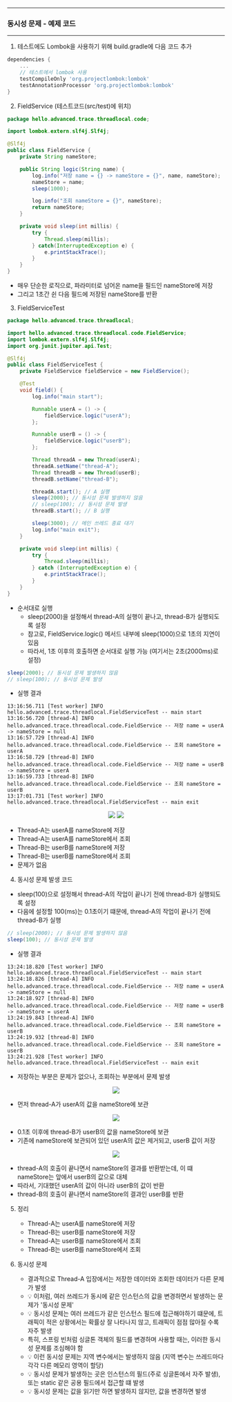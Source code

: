 -----
### 동시성 문제 - 예제 코드
-----
1. 테스트에도 Lombok을 사용하기 위해 build.gradle에 다음 코드 추가
```gradle
dependencies {
    ...
    // 테스트에서 lombok 사용
    testCompileOnly 'org.projectlombok:lombok'
    testAnnotationProcessor 'org.projectlombok:lombok' 
}
```

2. FieldService (테스트코드(src/test)에 위치)
```java
package hello.advanced.trace.threadlocal.code;

import lombok.extern.slf4j.Slf4j;

@Slf4j
public class FieldService {
    private String nameStore;

    public String logic(String name) {
        log.info("저장 name = {} -> nameStore = {}", name, nameStore);
        nameStore = name;
        sleep(1000);

        log.info("조회 nameStore = {}", nameStore);
        return nameStore;
    }

    private void sleep(int millis) {
        try {
            Thread.sleep(millis);
        } catch(InterruptedException e) {
            e.printStackTrace();
        }
    }
}
```
  - 매우 단순한 로직으로, 파라미터로 넘어온 name을 필드인 nameStore에 저장
  - 그리고 1초간 쉰 다음 필드에 저장된 nameStore를 반환

3. FieldServiceTest
```java
package hello.advanced.trace.threadlocal;

import hello.advanced.trace.threadlocal.code.FieldService;
import lombok.extern.slf4j.Slf4j;
import org.junit.jupiter.api.Test;

@Slf4j
public class FieldServiceTest {
    private FieldService fieldService = new FieldService();

    @Test
    void field() {
        log.info("main start");

        Runnable userA = () -> {
            fieldService.logic("userA");
        };

        Runnable userB = () -> {
            fieldService.logic("userB");
        };

        Thread threadA = new Thread(userA);
        threadA.setName("thread-A");
        Thread threadB = new Thread(userB);
        threadB.setName("thread-B");

        threadA.start(); // A 실행
        sleep(2000); // 동시성 문제 발생하지 않음
        // sleep(100); // 동시성 문제 발생
        threadB.start(); // B 실행

        sleep(3000); // 메인 쓰레드 종료 대기
        log.info("main exit");
    }

    private void sleep(int millis) {
        try {
            Thread.sleep(millis);
        } catch (InterruptedException e) {
            e.printStackTrace();
        }
    }
}
```
  - 순서대로 실행
    + sleep(2000)을 설정해서 thread-A의 실행이 끝나고, thread-B가 실행되도록 설정
    + 참고로, FieldService.logic() 메서드 내부에 sleep(1000)으로 1초의 지연이 있음
    + 따라서, 1초 이후의 호출하면 순서대로 실행 가능 (여기서는 2초(2000ms)로 설정)
```java
sleep(2000); // 동시성 문제 발생하지 않음
// sleep(100); // 동시성 문제 발생
```

  - 실행 결과
```
13:16:56.711 [Test worker] INFO hello.advanced.trace.threadlocal.FieldServiceTest -- main start
13:16:56.720 [thread-A] INFO hello.advanced.trace.threadlocal.code.FieldService -- 저장 name = userA -> nameStore = null
13:16:57.729 [thread-A] INFO hello.advanced.trace.threadlocal.code.FieldService -- 조회 nameStore = userA
13:16:58.729 [thread-B] INFO hello.advanced.trace.threadlocal.code.FieldService -- 저장 name = userB -> nameStore = userA
13:16:59.733 [thread-B] INFO hello.advanced.trace.threadlocal.code.FieldService -- 조회 nameStore = userB
13:17:01.731 [Test worker] INFO hello.advanced.trace.threadlocal.FieldServiceTest -- main exit
```

<div align="center">
<img src="https://github.com/user-attachments/assets/904f33fe-1e79-488a-bfcd-7d1afda77348">
<img src="https://github.com/user-attachments/assets/f091def5-a7b4-41c6-a0e7-2476cfcb4c28">
</div>

  - Thread-A는 userA를 nameStore에 저장
  - Thread-A는 userA를 nameStore에서 조회
  - Thread-B는 userB를 nameStore에 저장
  - Thread-B는 userB를 nameStore에서 조회
  - 문제가 없음

4. 동시성 문제 발생 코드
  - sleep(100)으로 설정해서 thread-A의 작업이 끝나기 전에 thread-B가 실행되도록 설정
  - 다음에 설정할 100(ms)는 0.1초이기 떄문에, thread-A의 작업이 끝나기 전에 thread-B가 실행
```java
// sleep(2000); // 동시성 문제 발생하지 않음
sleep(100); // 동시성 문제 발생
```

  - 실행 결과
```
13:24:18.820 [Test worker] INFO hello.advanced.trace.threadlocal.FieldServiceTest -- main start
13:24:18.826 [thread-A] INFO hello.advanced.trace.threadlocal.code.FieldService -- 저장 name = userA -> nameStore = null
13:24:18.927 [thread-B] INFO hello.advanced.trace.threadlocal.code.FieldService -- 저장 name = userB -> nameStore = userA
13:24:19.843 [thread-A] INFO hello.advanced.trace.threadlocal.code.FieldService -- 조회 nameStore = userB
13:24:19.932 [thread-B] INFO hello.advanced.trace.threadlocal.code.FieldService -- 조회 nameStore = userB
13:24:21.928 [Test worker] INFO hello.advanced.trace.threadlocal.FieldServiceTest -- main exit
```

  - 저장하는 부분은 문제가 없으나, 조회하는 부분에서 문제 발생
<div align="center">
<img src="https://github.com/user-attachments/assets/3b20cc8f-2000-4d36-8941-079aeca5c958">
</div>

  - 먼저 thread-A가 userA의 값을 nameStore에 보관
<div align="center">
<img src="https://github.com/user-attachments/assets/88afb980-6117-4c4d-a2a1-17cd7ebad6f8">
</div>

  - 0.1초 이후에 thread-B가 userB의 값을 nameStore에 보관
  - 기존에 nameStore에 보관되어 있던 userA의 값은 제거되고, userB 값이 저장

<div align="center">
<img src="https://github.com/user-attachments/assets/e81a0319-d3c3-49cd-800b-d23b227ae932">
</div>

  - thread-A의 호출이 끝나면서 nameStore의 결과를 반환받는데, 이 떄 nameStore는 앞에서 userB의 값으로 대체
  - 따라서, 기대했던 userA의 값이 아니라 userB의 값이 반환
  - thread-B의 호출이 끝나면서 nameStore의 결과인 userB를 반환

5. 정리
   - Thread-A는 userA를 nameStore에 저장
   - Thread-B는 userB를 nameStore에 저장
   - Thread-A는 userB를 nameStore에서 조회
   - Thread-B는 userB를 nameStore에서 조회

6. 동시성 문제
   - 결과적으로 Thread-A 입장에서는 저장한 데이터와 조회한 데이터가 다른 문제가 발생
   - 💡 이처럼, 여러 쓰레드가 동시에 같은 인스턴스의 값을 변경하면서 발생하는 문제가 '동시성 문제'
   - 💡 동시성 문제는 여러 쓰레드가 같은 인스턴스 필드에 접근해야하기 떄문에, 트래픽이 적은 상황에서는 확률상 잘 나타나지 않고, 트래픽이 점점 많아질 수록 자주 발생
   - 특히, 스프링 빈처럼 싱글톤 객체의 필드를 변경하며 사용할 때는, 이러한 동시성 문제를 조심해야 함
   - 💡 이런 동시성 문제는 지역 변수에서는 발생하지 않음 (지역 변수는 쓰레드마다 각각 다른 메모리 영역이 할당)
   - 💡 동시성 문제가 발생하는 곳은 인스턴스의 필드(주로 싱글톤에서 자주 발생), 또는 static 같은 공용 필드에서 접근할 떄 발생
   - 💡 동시성 문제는 값을 읽기만 하면 발생하지 않지만, 값을 변경하면 발생
  
